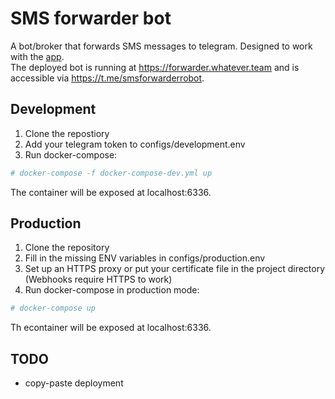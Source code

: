 # SMS forwarder bot
A bot/broker that forwards SMS messages to telegram. Designed to work with the [app](https://github.com/OptimalStrategy/sms_forwarder_app).
<br>The deployed bot is running at https://forwarder.whatever.team and is accessible via https://t.me/smsforwarderrobot.

## Development
1. Clone the repostiory
2. Add your telegram token to configs/development.env
3. Run docker-compose:
```bash
# docker-compose -f docker-compose-dev.yml up
```
The container will be exposed at localhost:6336.

## Production
1. Clone the repository
2. Fill in the missing ENV variables in configs/production.env
3. Set up an HTTPS proxy or put your certificate file in the project directory (Webhooks require HTTPS to work)
4. Run docker-compose in production mode:
```bash
# docker-compose up
```
Th econtainer will be exposed at localhost:6336.

## TODO
- copy-paste deployment
